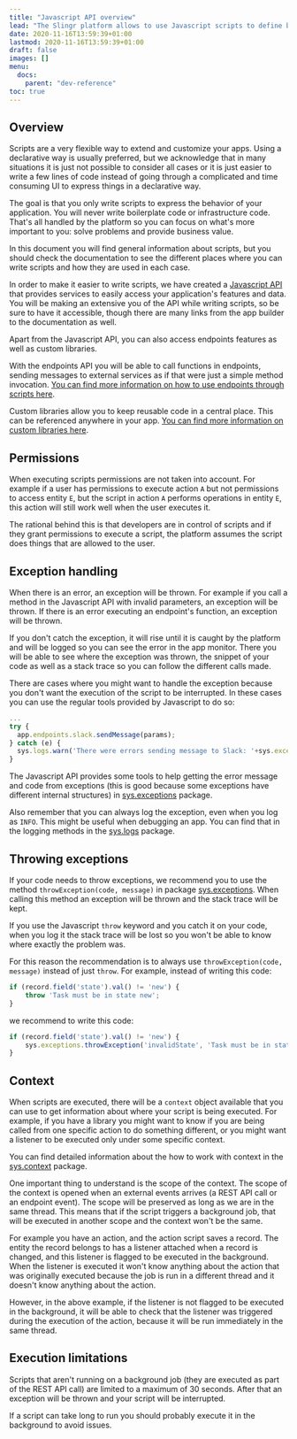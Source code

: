 ```yaml
---
title: "Javascript API overview"
lead: "The Slingr platform allows to use Javascript scripts to define behavior and processes. This section provides an overview on how scripts can be used to extend the functionality of your app."
date: 2020-11-16T13:59:39+01:00
lastmod: 2020-11-16T13:59:39+01:00
draft: false
images: []
menu:
  docs:
    parent: "dev-reference"
toc: true
---
```


## Overview

Scripts are a very flexible way to extend and customize your apps. Using a declarative
way is usually preferred, but we acknowledge that in many situations it is just not possible to
consider all cases or it is just easier to write a few lines of code instead of going
through a complicated and time consuming UI to express things in a declarative way.

The goal is that you only write scripts to express the behavior of your application. You 
will never write boilerplate code or infrastructure code. That's all handled by the platform
so you can focus on what's more important to you: solve problems and provide business value.

In this document you will find general information about scripts, but you should check
the documentation to see the different places where you can write scripts and how they
are used in each case.

In order to make it easier to write scripts, we have created a [Javascript API]({{site.baseurl}}/app-development-js-api.html) 
that provides services to easily access your application's features and data. You will
be making an extensive you of the API while writing scripts, so be sure to have it accessible,
though there are many links from the app builder to the documentation as well.

Apart from the Javascript API, you can also access endpoints features as well as
custom libraries.

With the endpoints API you will be able to call functions in endpoints, sending messages
to external services as if that were just a simple method invocation. [You can find more
information on how to use endpoints through scripts here]({{site.baseurl}}/app-development-model-endpoints.html).

Custom libraries allow you to keep reusable code in a central place. This can be referenced
anywhere in your app. [You can find more information on custom libraries 
here]({{site.baseurl}}/app-development-model-libraries.html).

## Permissions

When executing scripts permissions are not taken into account. For example if a user has
permissions to execute action `A` but not permissions to access entity `E`, but the
script in action `A` performs operations in entity `E`, this action will still work
well when the user executes it.

The rational behind this is that developers are in control of scripts and if they
grant permissions to execute a script, the platform assumes the script does things
that are allowed to the user.

## Exception handling

When there is an error, an exception will be thrown. For example if you call a method in
the Javascript API with invalid parameters, an exception will be thrown. If there is an
error executing an endpoint's function, an exception will be thrown.

If you don't catch the exception, it will rise until it is caught by the platform and will
be logged so you can see the error in the app monitor. There you will be able to see where
the exception was thrown, the snippet of your code as well as a stack trace so you can
follow the different calls made.

There are cases where you might want to handle the exception because you don't want the
execution of the script to be interrupted. In these cases you can use the regular tools
provided by Javascript to do so:

```js
...
try {
  app.endpoints.slack.sendMessage(params);
} catch (e) {
  sys.logs.warn('There were errors sending message to Slack: '+sys.exceptions.getMessage(e), e);
}
```

The Javascript API provides some tools to help getting the error message and code from
exceptions (this is good because some exceptions have different internal structures) in
[sys.exceptions]({{site.baseurl}}/app-development-js-api-exceptions.html) package.

Also remember that you can always log the exception, even when you log as `INFO`. This might
be useful when debugging an app. You can find that in the logging methods in the
[sys.logs]({{site.baseurl}}/app-development-js-api-logs.html) package.

## Throwing exceptions

If your code needs to throw exceptions, we recommend you to use the method `throwException(code, message)`
in package [sys.exceptions]({{site.baseurl}}/app-development-js-api-exceptions.html). When calling this
method an exception will be thrown and the stack trace will be kept.

If you use the Javascript `throw` keyword and you catch it on your code, when you log it the stack trace
will be lost so you won't be able to know where exactly the problem was.

For this reason the recommendation is to always use `throwException(code, message)` instead of just `throw`.
For example, instead of writing this code:

```js
if (record.field('state').val() != 'new') {
    throw 'Task must be in state new';
}
```

we recommend to write this code:

```js
if (record.field('state').val() != 'new') {
    sys.exceptions.throwException('invalidState', 'Task must be in state new');
}
```

## Context

When scripts are executed, there will be a `context` object available that you can use to
get information about where your script is being executed. For example, if you have a library
you might want to know if you are being called from one specific action to do something
different, or you might want a listener to be executed only under some specific context.

You can find detailed information about the how to work with context in the 
[sys.context]({{site.baseurl}}/app-development-js-api-context.html) package.

One important thing to understand is the scope of the context. The scope of the context
is opened when an external events arrives (a REST API call or an endpoint event). The scope
will be preserved as long as we are in the same thread. This means that if the script
triggers a background job, that will be executed in another scope and the context won't be
the same.

For example you have an action, and the action script saves a record. The entity the record
belongs to has a listener attached when a record is changed, and this listener is flagged
to be executed in the background. When the listener is executed it won't know anything about
the action that was originally executed because the job is run in a different thread and it
doesn't know anything about the action.

However, in the above example, if the listener is not flagged to be executed in the background,
it will be able to check that the listener was triggered during the execution of the action,
because it will be run immediately in the same thread.

## Execution limitations

Scripts that aren't running on a background job (they are executed as part of the REST API call)
are limited to a maximum of 30 seconds. After that an exception will be thrown and your script
will be interrupted.

If a script can take long to run you should probably execute it in the background to avoid issues.